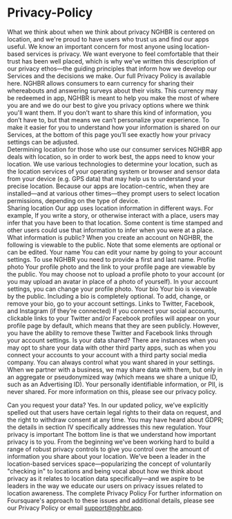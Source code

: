 # Privacy-Policy

What we think about when we think about privacy
NGHBR is centered on location, and we're proud to have users who trust us and find our apps useful. We know an important concern for most anyone using location-based services is privacy. We want everyone to feel comfortable that their trust has been well placed, which is why we've written this description of our privacy ethos—the guiding principles that inform how we develop our Services and the decisions we make. Our full Privacy Policy is available here.
NGHBR allows consumers to earn currency for sharing their whereabouts and answering surveys about their visits. This currency may be redeemed in app,
NGHBR is meant to help you make the most of where you are and we do our best to give you privacy options where we think you'll want them. If you don’t want to share this kind of information, you don’t have to, but that means we can’t personalize your experience.
To make it easier for you to understand how your information is shared on our Services, at the bottom of this page you’ll see exactly how your privacy settings can be adjusted.  
Determining location for those who use our consumer services
NGHBR app deals with location, so in order to work best, the apps need to know your location. We use various technologies to determine your location, such as the location services of your operating system or browser and sensor data from your device (e.g. GPS data) that may help us to understand your precise location. Because our apps are location-centric, when they are installed—and at various other times—they prompt users to select location permissions, depending on the type of device.     
Sharing location
Our app uses location information in different ways. For example, If you write a story, or otherwise interact with a place, users may infer that you have been to that location. Some content is time stamped and other users could use that information to infer when you were at a place.
What information is public?
When you create an account on NGHBR, the following is viewable to the public. Note that some elements are optional or can be edited.
Your name You can edit your name by going to your account settings. To use NGHBR you need to provide a first and last name.
Profile photo Your profile photo and the link to your profile page are viewable by the public. You may choose not to upload a profile photo to your account (or you may upload an avatar in place of a photo of yourself). In your account settings, you can change your profile photo.
Your bio Your bio is viewable by the public. Including a bio is completely optional.  To add, change, or remove your bio, go to your account settings.
Links to Twitter, Facebook, and Instagram (if they’re connected) If you connect your social accounts, clickable links to your Twitter and/or Facebook profiles will appear on your profile page by default, which means that they are seen publicly.  However, you have the ability to remove these Twitter and Facebook links through your account settings.
Is your data shared?
There are instances when you may opt to share your data with other third party apps, such as when you connect your accounts to your account with a third party social media company. You can always control what you want shared in your settings. When we partner with a business, we may share data with them, but only in an aggregate or pseudonymized way (which means we share a unique  ID, such as an Advertising ID). Your personally identifiable information, or PII, is never shared. For more information on this, please see our privacy policy. 
 
Can you request your data?
Yes. In our updated policy, we’ve explicitly spelled out that users have certain legal rights to their data on request, and the right to withdraw consent at any time. You may have heard about GDPR; the details in section IV specifically addresses this new regulation.
Your privacy is important
The bottom line is that we understand how important privacy is to you. From the beginning we've been working hard to build a range of robust privacy controls to give you control over the amount of information you share about your location. We've been a leader in the location-based services space—popularizing the concept of voluntarily "checking in" to locations and being vocal about how we think about privacy as it relates to location data specifically—and we aspire to be leaders in the way we educate our users on privacy issues related to location awareness.
The complete Privacy Policy
For further information on Foursquare's approach to these issues and additional details, please see our Privacy Policy or email support@nghbr.app.

